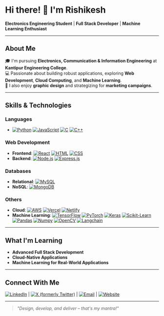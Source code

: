 # Hi there! 👋 I'm Rishikesh

**Electronics Engineering Student** | **Full Stack Developer** | **Machine Learning Enthusiast**

---

## About Me

🎓 I'm pursuing **Electronics, Communication & Information Engineering** at **Kantipur Engineering College**.  
💻 Passionate about building robust applications, exploring **Web Development**, **Cloud Computing**, and **Machine Learning**.  
🎨 I also enjoy **graphic design** and strategizing for **marketing campaigns**.

---

## Skills & Technologies

### Languages

- [![Python](https://img.shields.io/badge/Python-3776AB?style=flat&logo=python&logoColor=white)](https://www.python.org/) [![JavaScript](https://img.shields.io/badge/JavaScript-F7DF1E?style=flat&logo=javascript&logoColor=black)](https://www.javascript.com/) [![C](https://img.shields.io/badge/C-00599C?style=flat&logo=c&logoColor=white)](https://en.cppreference.com/w/c/language) [![C++](https://img.shields.io/badge/C%2B%2B-00599C?style=flat&logo=c%2B%2B&logoColor=white)](https://en.cppreference.com/w/cpp)

### Web Development

- **Frontend**: [![React](https://img.shields.io/badge/React-20232A?style=flat&logo=react&logoColor=61DAFB)](https://reactjs.org/) [![HTML](https://img.shields.io/badge/HTML5-E34F26?style=flat&logo=html5&logoColor=white)](https://html.spec.whatwg.org/) [![CSS](https://img.shields.io/badge/CSS3-1572B6?style=flat&logo=css3&logoColor=white)](https://www.w3.org/Style/CSS/)
- **Backend**: [![Node.js](https://img.shields.io/badge/Node.js-339933?style=flat&logo=node.js&logoColor=white)](https://nodejs.org/) [![Express.js](https://img.shields.io/badge/Express.js-000000?style=flat&logo=express&logoColor=white)](https://expressjs.com/)

### Databases

- **Relational**: [![MySQL](https://img.shields.io/badge/MySQL-00000F?style=flat&logo=mysql&logoColor=white)](https://www.mysql.com/)
- **NoSQL**: [![MongoDB](https://img.shields.io/badge/MongoDB-4EA94B?style=flat&logo=mongodb&logoColor=white)](https://www.mongodb.com/)

### Others

- **Cloud**: [![AWS](https://img.shields.io/badge/Amazon_AWS-232F3E?style=for-the-badge&logo=amazon-aws&logoColor=white)](https://aws.amazon.com/) [![Vercel](https://img.shields.io/badge/Vercel-000000?style=flat&logo=vercel&logoColor=white)](https://vercel.com/) [![Netlify](https://img.shields.io/badge/Netlify-00C7B7?style=flat&logo=netlify&logoColor=white)](https://www.netlify.com/)
- **Machine Learning**: [![TensorFlow](https://img.shields.io/badge/TensorFlow-FF6F00?style=flat&logo=tensorflow&logoColor=white)](https://www.tensorflow.org/) [![PyTorch](https://img.shields.io/badge/PyTorch-EE4C2C?style=flat&logo=pytorch&logoColor=white)](https://pytorch.org/) [![Keras](https://img.shields.io/badge/Keras-D00000?style=flat&logo=keras&logoColor=white)](https://keras.io/) [![Scikit-Learn](https://img.shields.io/badge/Scikit-Learn-F7931E?style=flat&logo=scikit-learn&logoColor=white)](https://scikit-learn.org/) [![Pandas](https://img.shields.io/badge/Pandas-150458?style=flat&logo=pandas&logoColor=white)](https://pandas.pydata.org/) [![Numpy](https://img.shields.io/badge/Numpy-777BB4?style=flat&logo=numpy&logoColor=white)](https://numpy.org/) [![OpenCV](https://img.shields.io/badge/OpenCV-5C3EE8?style=flat&logo=opencv&logoColor=white)](https://opencv.org/) [![Langchain](https://img.shields.io/badge/Langchain-000000?style=flat&logo=langchain&logoColor=white)](https://langchain.com/)

---

## What I'm Learning

- **Advanced Full Stack Development**
- **Cloud-Native Applications**
- **Machine Learning for Real-World Applications**

---

## Connect With Me

[![LinkedIn](https://img.shields.io/badge/-LinkedIn-0077B5?style=flat&logo=LinkedIn&logoColor=white)](https://linkedin.com/in/rishikeshgautam) | [![X (formerly Twitter)](https://img.shields.io/badge/-X-1DA1F2?style=flat&logo=X&logoColor=white)](https://twitter.com/rishishares) | [![Email](https://img.shields.io/badge/-Email-D14836?style=flat&logo=Gmail&logoColor=white)](mailto:hi@rishikesh.info.np) | [![Website](https://img.shields.io/badge/-Website-000000?style=flat&logo=Google-Chrome&logoColor=white)](https://rishikesh.info.np)

---

> _"Design, develop, and deliver – that's my mantra!"_
